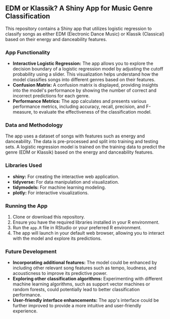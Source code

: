 ## EDM or Klassik? A Shiny App for Music Genre Classification

This repository contains a Shiny app that utilizes logistic regression to classify songs as either EDM (Electronic Dance Music) or Klassik (Classical) based on their energy and danceability features. 

### App Functionality

*   **Interactive Logistic Regression:** The app allows you to explore the decision boundary of a logistic regression model by adjusting the cutoff probability using a slider. This visualization helps understand how the model classifies songs into different genres based on their features.
*   **Confusion Matrix:** A confusion matrix is displayed, providing insights into the model's performance by showing the number of correct and incorrect predictions for each genre.
*   **Performance Metrics:** The app calculates and presents various performance metrics, including accuracy, recall, precision, and F-measure, to evaluate the effectiveness of the classification model.

### Data and Methodology

The app uses a dataset of songs with features such as energy and danceability. The data is pre-processed and split into training and testing sets. A logistic regression model is trained on the training data to predict the genre (EDM or Klassik) based on the energy and danceability features.

### Libraries Used

*   **shiny:** For creating the interactive web application.
*   **tidyverse:** For data manipulation and visualization.
*   **tidymodels:** For machine learning modeling.
*   **plotly:** For interactive visualizations.

### Running the App

1.  Clone or download this repository.
2.  Ensure you have the required libraries installed in your R environment.
3.  Run the `app.R` file in RStudio or your preferred R environment.
4.  The app will launch in your default web browser, allowing you to interact with the model and explore its predictions. 

### Future Development

*   **Incorporating additional features:** The model could be enhanced by including other relevant song features such as tempo, loudness, and acousticness to improve its predictive power. 
*   **Exploring other classification algorithms:** Experimenting with different machine learning algorithms, such as support vector machines or random forests, could potentially lead to better classification performance.
*   **User-friendly interface enhancements:** The app's interface could be further improved to provide a more intuitive and user-friendly experience. 
